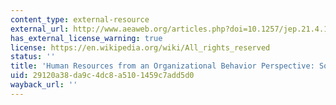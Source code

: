 ```yaml
---
content_type: external-resource
external_url: http://www.aeaweb.org/articles.php?doi=10.1257/jep.21.4.115
has_external_license_warning: true
license: https://en.wikipedia.org/wiki/All_rights_reserved
status: ''
title: 'Human Resources from an Organizational Behavior Perspective: Some Paradoxes'
uid: 29120a38-da9c-4dc8-a510-1459c7add5d0
wayback_url: ''
---
```


